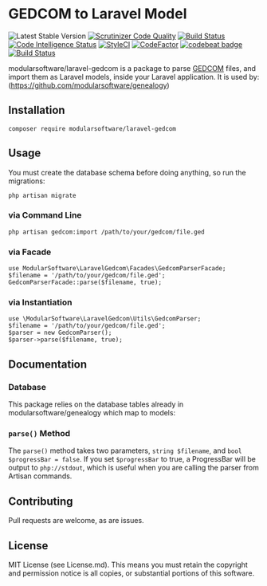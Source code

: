 # GEDCOM to Laravel Model
 ![Latest Stable Version](https://img.shields.io/github/release/modularsoftware/laravel-gedcom.svg) 
[![Scrutinizer Code Quality](https://scrutinizer-ci.com/g/modularsoftware/laravel-gedcom/badges/quality-score.png?b=master)](https://scrutinizer-ci.com/g/modularsoftware/laravel-gedcom/?branch=master)
[![Build Status](https://scrutinizer-ci.com/g/modularsoftware/laravel-gedcom/badges/build.png?b=master)](https://scrutinizer-ci.com/g/modularsoftware/laravel-gedcom/build-status/master)
[![Code Intelligence Status](https://scrutinizer-ci.com/g/modularsoftware/laravel-gedcom/badges/code-intelligence.svg?b=master)](https://scrutinizer-ci.com/code-intelligence)
[![StyleCI](https://github.styleci.io/repos/268533904/shield?branch=master)](https://github.styleci.io/repos/268533904)
[![CodeFactor](https://www.codefactor.io/repository/github/modularsoftware/laravel-gedcom/badge/master)](https://www.codefactor.io/repository/github/modularsoftware/laravel-gedcom/overview/master)
[![codebeat badge](https://codebeat.co/badges/911f9e33-212a-4dfa-a860-751cdbbacff7)](https://codebeat.co/projects/github-com-modulargenealogy-gedcom-laravel-gedcom-master)
[![Build Status](https://travis-ci.org/modularsoftware/laravel-gedcom.svg?branch=master)](https://travis-ci.org/modularsoftware/laravel-gedcom)


modularsoftware/laravel-gedcom is a package to parse [GEDCOM](https://en.wikipedia.org/wiki/GEDCOM) files, and import them 
as Laravel models, inside your Laravel application. It is used by:
(https://github.com/modularsoftware/genealogy)

## Installation
```
composer require modularsoftware/laravel-gedcom
```

## Usage

You must create the database schema before doing anything, so run the migrations:
```
php artisan migrate
```

### via Command Line
```
php artisan gedcom:import /path/to/your/gedcom/file.ged
```

### via Facade
```
use ModularSoftware\LaravelGedcom\Facades\GedcomParserFacade;
$filename = '/path/to/your/gedcom/file.ged';
GedcomParserFacade::parse($filename, true);
```

### via Instantiation
```
use \ModularSoftware\LaravelGedcom\Utils\GedcomParser;
$filename = '/path/to/your/gedcom/file.ged';
$parser = new GedcomParser();
$parser->parse($filename, true);
```

## Documentation

### Database
This package relies on the database tables already in modularsoftware/genealogy
 which map to models:

### `parse()` Method
The `parse()` method takes two parameters, `string $filename`, and `bool $progressBar = false`. 
If you set `$progressBar` to true, a ProgressBar will be output to `php://stdout`, which is useful when you are calling
the parser from Artisan commands.

## Contributing 

Pull requests are welcome, as are issues.


## License

MIT License (see License.md). This means you must retain the copyright and permission notice is all copies, or 
substantial portions of this software. 
